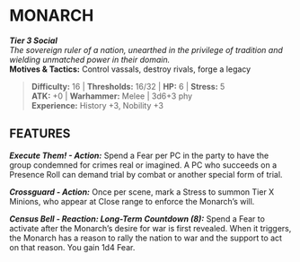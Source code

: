 ﻿# MONARCH

***Tier 3 Social***  
*The sovereign ruler of a nation, unearthed in the privilege of tradition and wielding unmatched power in their domain.*  
**Motives & Tactics:** Control vassals, destroy rivals, forge a legacy

> **Difficulty:** 16 | **Thresholds:** 16/32 | **HP:** 6 | **Stress:** 5  
> **ATK:** +0 | **Warhammer:** Melee | 3d6+3 phy  
> **Experience:** History +3, Nobility +3

## FEATURES

***Execute Them! - Action:*** Spend a Fear per PC in the party to have the group condemned for crimes real or imagined. A PC who succeeds on a Presence Roll can demand trial by combat or another special form of trial.

***Crossguard - Action:*** Once per scene, mark a Stress to summon Tier X Minions, who appear at Close range to enforce the Monarch’s will.

***Census Bell - Reaction: Long-Term Countdown (8):*** Spend a Fear to activate after the Monarch’s desire for war is first revealed. When it triggers, the Monarch has a reason to rally the nation to war and the support to act on that reason. You gain 1d4 Fear.
